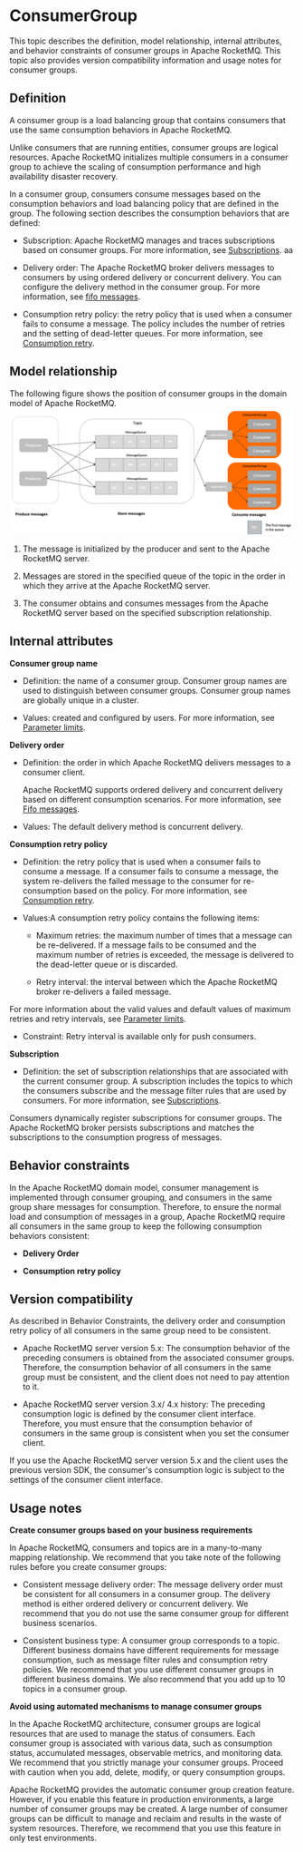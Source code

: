 # ConsumerGroup

This topic describes the definition, model relationship, internal attributes, and behavior constraints of consumer groups in Apache RocketMQ. This topic also provides version compatibility information and usage notes for consumer groups.
## Definition

A consumer group is a load balancing group that contains consumers that use the same consumption behaviors in Apache RocketMQ.

Unlike consumers that are running entities, consumer groups are logical resources. Apache RocketMQ initializes multiple consumers in a consumer group to achieve the scaling of consumption performance and high availability disaster recovery.

In a consumer group, consumers consume messages based on the consumption behaviors and load balancing policy that are defined in the group. The following section describes the consumption behaviors that are defined:

* Subscription: Apache RocketMQ manages and traces subscriptions based on consumer groups. For more information, see [Subscriptions](./09subscription.md).
  aa
* Delivery order: The Apache RocketMQ broker delivers messages to consumers by using ordered delivery or concurrent delivery. You can configure the delivery method in the consumer group. For more information, see [fifo messages](../04-功能行为/03fifomessage.md).

* Consumption retry policy: the retry policy that is used when a consumer fails to consume a message. The policy includes the number of retries and the setting of dead-letter queues. For more information, see [Consumption retry](../04-功能行为/10consumerretrypolicy.md).


## Model relationship

The following figure shows the position of consumer groups in the domain model of Apache RocketMQ.![Consumer groups](../picture/v5/archiforconsumergroup.png)

1. The message is initialized by the producer and sent to the Apache RocketMQ server.

2. Messages are stored in the specified queue of the topic in the order in which they arrive at the Apache RocketMQ server.

3. The consumer obtains and consumes messages from the Apache RocketMQ server based on the specified subscription relationship.



## Internal attributes

**Consumer group name**

* Definition: the name of a consumer group. Consumer group names are used to distinguish between consumer groups. Consumer group names are globally unique in a cluster.

* Values: created and configured by users. For more information, see [Parameter limits](../01-基础介绍/03limits.md).

**Delivery order**

* Definition: the order in which Apache RocketMQ delivers messages to a consumer client.

  Apache RocketMQ supports ordered delivery and concurrent delivery based on different consumption scenarios. For more information, see [Fifo messages](../04-功能行为/03fifomessage.md).


* Values: The default delivery method is concurrent delivery.



**Consumption retry policy**

* Definition: the retry policy that is used when a consumer fails to consume a message. If a consumer fails to consume a message, the system re-delivers the failed message to the consumer for re-consumption based on the policy. For more information, see [Consumption retry](../04-功能行为/10consumerretrypolicy.md).

* Values:A consumption retry policy contains the following items:

  * Maximum retries: the maximum number of times that a message can be re-delivered. If a message fails to be consumed and the maximum number of retries is exceeded, the message is delivered to the dead-letter queue or is discarded.

  * Retry interval: the interval between which the Apache RocketMQ broker re-delivers a failed message.
  

For more information about the valid values and default values of maximum retries and retry intervals, see [Parameter limits](../01-基础介绍/03limits.md).

* Constraint: Retry interval is available only for push consumers.


**Subscription**

* Definition: the set of subscription relationships that are associated with the current consumer group. A subscription includes the topics to which the consumers subscribe and the message filter rules that are used by consumers. For more information, see [Subscriptions](../03-领域模型/09subscription.md).

Consumers dynamically register subscriptions for consumer groups. The Apache RocketMQ broker persists subscriptions and matches the subscriptions to the consumption progress of messages.

## Behavior constraints

In the Apache RocketMQ domain model, consumer management is implemented through consumer grouping, and consumers in the same group share messages for consumption. Therefore, to ensure the normal load and consumption of messages in a group, Apache RocketMQ require all consumers in the same group to keep the following consumption behaviors consistent:

* **Delivery Order**

* **Consumption retry policy**




## Version compatibility

As described in Behavior Constraints, the delivery order and consumption retry policy of all consumers in the same group need to be consistent.

* Apache RocketMQ server version 5.x: The consumption behavior of the preceding consumers is obtained from the associated consumer groups. Therefore, the consumption behavior of all consumers in the same group must be consistent, and the client does not need to pay attention to it.

* Apache RocketMQ server version 3.x/ 4.x history: The preceding consumption logic is defined by the consumer client interface. Therefore, you must ensure that the consumption behavior of consumers in the same group is consistent when you set the consumer client.

If you use the Apache RocketMQ server version 5.x and the client uses the previous version SDK, the consumer's consumption logic is subject to the settings of the consumer client interface.

## Usage notes

**Create consumer groups based on your business requirements**

In Apache RocketMQ, consumers and topics are in a many-to-many mapping relationship. We recommend that you take note of the following rules before you create consumer groups:

* Consistent message delivery order: The message delivery order must be consistent for all consumers in a consumer group. The delivery method is either ordered delivery or concurrent delivery. We recommend that you do not use the same consumer group for different business scenarios.

* Consistent business type: A consumer group corresponds to a topic. Different business domains have different requirements for message consumption, such as message filter rules and consumption retry policies. We recommend that you use different consumer groups in different business domains. We also recommend that you add up to 10 topics in a consumer group.


**Avoid using automated mechanisms to manage consumer groups**

In the Apache RocketMQ architecture, consumer groups are logical resources that are used to manage the status of consumers. Each consumer group is associated with various data, such as consumption status, accumulated messages, observable metrics, and monitoring data. We recommend that you strictly manage your consumer groups. Proceed with caution when you add, delete, modify, or query consumption groups.

Apache RocketMQ provides the automatic consumer group creation feature. However, if you enable this feature in production environments, a large number of consumer groups may be created. A large number of consumer groups can be difficult to manage and reclaim and results in the waste of system resources. Therefore, we recommend that you use this feature in only test environments.